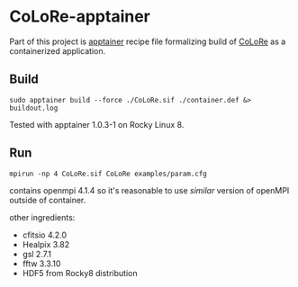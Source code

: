 # CoLoRe-apptainer

Part of this project is [apptainer](https://apptainer.org/) recipe file formalizing build of [CoLoRe](https://github.com/damonge/CoLoRe) as a containerized application.

## Build

```
sudo apptainer build --force ./CoLoRe.sif ./container.def &> buildout.log
```

Tested with apptainer 1.0.3-1 on Rocky Linux 8.

## Run

```
mpirun -np 4 CoLoRe.sif CoLoRe examples/param.cfg
```

contains openmpi 4.1.4 so it's reasonable to use _similar_ version of openMPI outside of container.

other ingredients:
- cfitsio 4.2.0 
- Healpix 3.82
- gsl 2.7.1
- fftw 3.3.10
- HDF5 from Rocky8 distribution
